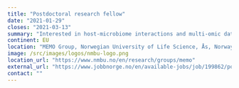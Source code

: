 ```yaml
---
title: "Postdoctoral research fellow"
date: "2021-01-29"
closes: "2021-03-13"
summary: "Interested in host-microbiome interactions and multi-omic data? We have multiple positions starting in 2021. Projects have fun and interesting EU partners."
continent: EU
location: "MEMO Group, Norwegian University of Life Science, Ås, Norway"
image: /src/images/logos/nmbu-logo.png
location_url: "https://www.nmbu.no/en/research/groups/memo"
external_url: "https://www.jobbnorge.no/en/available-jobs/job/199862/postdoctoral-research-fellow-within-meta-omics-analysis-of-microbial-communities"
contact: ""
---
```


